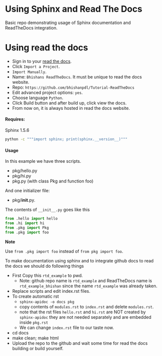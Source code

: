 Using Sphinx and Read The Docs
===============================

Basic repo demonstrating usage of Sphinx documentation and
ReadTheDocs integration.


# Using read the docs
- Sign in to your [read the docs](https://readthedocs.org/dashboard/).
- Click `Import a Project`.
- `Import Manually`.
- Name: `Bhishans ReadTheDocs`. It must be unique to read the docs website.
- Repo: `https://github.com/bhishanpdl/Tutorial-ReadTheDocs`
- Edit advanced project options: `yes`.
- Choose language `Python`.
- Click Build button and after build up, click view the docs.
- From now on, it is always hosted in read the docs website.



#### Requires:
Sphinx 1.5.6

```bash
python -c """import sphinx; print(sphinx.__version__)"""
```

#### Usage
In this example we have three scripts.
  + pkg/hello.py
  + pkg/hi.py
  + pkg.py       (with class Pkg and function foo)

And one initializer file:
  + pkg/__init__.py.

The contents of `__init__.py` goes like this
```py
from .hello import hello
from .hi import hi
from .pkg import Pkg
from .pkg import foo
```
**Note**

  Use `from .pkg import foo` instead of `from pkg import foo`.

To make documentation using sphinx and to integrate github docs to
read the docs we should do following things

  + First Copy this `rtd_example` to pwd.
    - Note: github repo name is `rtd_example` and
            ReadTheDocs name is `rtd_example_bhishan` since
            the name `rtd_example` was already taken.
  + Replace scripts and edit index.rst files.
  + To create automatic rst
      - `sphinx-apidoc -o docs pkg`
      - copy contents of `modules.rst` to `index.rst` and
        delete `modules.rst`.
      - note that the rst files `hello.rst` and `hi.rst` are NOT
        created by `sphinx-apidoc` they are not needed separately
        and are embedded inside `pkg.rst`
      - We can change `index.rst` file to our taste now.
  + cd docs
  + make clean; make html
  + Upload the repo to the github and wait some time for
    read the docs building or build yourself.
